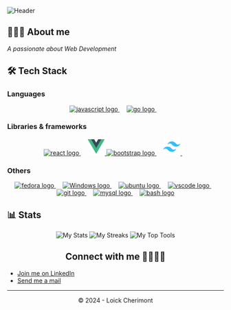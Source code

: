 ![Header](./banner.png)

## 👨🏾‍💻 About me
<!-- @todo : Write a short description on me -->
*A passionate about Web Development*

## 🛠️ Tech Stack

### Languages

<div align="center">  
  <a href="https://developer.mozilla.org/en-US/docs/Web/JavaScript">
    <img src="https://cdn.jsdelivr.net/gh/devicons/devicon/icons/javascript/javascript-original.svg" height="40" alt="javascript logo"  />
  </a>
  <img width="12" />

 <!-- <a href="https://www.php.net/">
    <img src="https://cdn.jsdelivr.net/gh/devicons/devicon/icons/php/php-original.svg" height="40" alt="php logo"  />
  </a>
  <img width="12" />-->

  <a href="https://go.dev/">
    <img src="https://cdn.jsdelivr.net/gh/devicons/devicon/icons/go/go-original.svg" height="40" alt="go logo"  />
  </a>
  <img width="12" />
</div>

<!--
SECRET LANGUAGES
+  <a href="https://www.php.net/">
    <img src="https://cdn.jsdelivr.net/gh/devicons/devicon/icons/php/php-original.svg" height="40" alt="php logo"  />
  </a>
  <img width="12" />


+  <img src="https://cdn.jsdelivr.net/gh/devicons/devicon/icons/c/c-original.svg" height="40" alt="C lang."  />
  <img width="12" />

+ Java
-->

### Libraries & frameworks

<div align="center">
  <a href="https://react.dev">
    <img src="https://cdn.jsdelivr.net/gh/devicons/devicon/icons/react/react-original.svg" height="40" alt="react logo"  />
  </a>
  <img width="12" />

  <a href="https://vuejs.org/">
    <img src="https://github.com/devicons/devicon/blob/v2.16.0/icons/vuejs/vuejs-original.svg" height="40" alt="vue logo"  />
  </a>

  <a href="https://getbootstrap.com/">
    <img src="https://cdn.jsdelivr.net/gh/devicons/devicon/icons/bootstrap/bootstrap-original.svg" height="40" alt="bootstrap logo"  />
  </a>
  <img width="12" />
  
  <a href="https://tailwindcss.com/">
    <img src="https://github.com/devicons/devicon/blob/v2.16.0/icons/tailwindcss/tailwindcss-original.svg" height="40" alt="tailwindcss logo"  />
  </a>
  <img width="12" />
</div>

<!-- 
SECRET LIB/FRAMEWORKS

<p align="center">
    <a href="https://nodejs.org/en">
    <img src="https://img.shields.io/badge/node.js-6DA55F?style=for-the-badge&logo=node.js&logoColor=white" alt="Node.js">
  </a>
    <a href="https://fr.vuejs.org/">
    <img src="https://img.shields.io/badge/vuejs-%2335495e.svg?style=for-the-badge&logo=vuedotjs&logoColor=%234FC08D" alt="Vuejs">
  </a>
    <a href="https://v17.angular.io/start">
    <img src="https://img.shields.io/badge/angular-%23DD0031.svg?style=for-the-badge&logo=angular&logoColor=white" alt="Angular">
    </a>
  <a href="https://reactnative.dev/">
    <img src="https://img.shields.io/badge/react_native-%2320232a.svg?style=for-the-badge&logo=react&logoColor=%2361DAFB" alt="React Native">
  </a>
</p>
-->

### Others

<div align="center">
  <a href="https://fedoraproject.org/">
    <img src="https://cdn.jsdelivr.net/gh/devicons/devicon/icons/fedora/fedora-original.svg" height="40" alt="fedora logo"  />
  </a>
  <img width="12" />
  
  <a href="https://www.microsoft.com/fr-fr/windows?msockid=34f25a4981066e650d814ece80006f17">
    <img src="https://cdn.jsdelivr.net/gh/devicons/devicon/icons/windows8/windows8-original.svg" height="40" alt="Windows logo"  />
  </a>
  <img width="12" />
  
  <a href="https://ubuntu.com/">
    <img src="https://cdn.jsdelivr.net/gh/devicons/devicon/icons/ubuntu/ubuntu-plain.svg" height="40" alt="ubuntu logo"  />
  </a>
  <img width="12" />
  
  <a href="https://code.visualstudio.com/">
    <img src="https://cdn.jsdelivr.net/gh/devicons/devicon/icons/vscode/vscode-original.svg" height="40" alt="vscode logo"  />
  </a>
  <img width="12" />
  
  <a href="https://git-scm.com/">
    <img src="https://cdn.jsdelivr.net/gh/devicons/devicon/icons/git/git-original.svg" height="40" alt="git logo"  />
  </a>
  <img width="12" />
  
  <a href="https://www.mysql.com/">
    <img src="https://cdn.jsdelivr.net/gh/devicons/devicon/icons/mysql/mysql-original.svg" height="40" alt="mysql logo"  />
  </a>
  <img width="12" />
  
  <a href="https://www.gnu.org/software/bash/">
    <img src="https://cdn.jsdelivr.net/gh/devicons/devicon/icons/bash/bash-original.svg" height="40" alt="bash logo"  />
  </a>
</div>

<!-- 
SECRET other

- macOS
-->

## 📊 Stats

<div align="center">
  <img src="https://github-readme-stats.vercel.app/api?username=loickcherimont&theme=midnight-purple&show_icons=true&hide_border=false&count_private=true" alt="My Stats">
  <img src="https://github-readme-streak-stats.herokuapp.com/?user=loickcherimont&theme=midnight-purple&hide_border=false" alt="My Streaks">
  <img src="https://github-readme-stats.vercel.app/api/top-langs/?username=loickcherimont&theme=midnight-purple&show_icons=true&hide_border=false&layout=compact" alt="My Top Tools">
</div>


<!-- @todo: use another template for social media -->

<h2 align="center">Connect with me 🫱🏿‍🫲🏽</h2>

- [Join me on LinkedIn](https://www.linkedin.com/in/loickcherimont)
- [Send me a mail](mailto:loickcherimont@gmail.com)


<!--<nav align="left">
  <a href="https://www.linkedin.com/in/loickcherimont" target="_blank">
    <img src="https://raw.githubusercontent.com/maurodesouza/profile-readme-generator/master/src/assets/icons/social/linkedin/default.svg" width="52" height="40" alt="linkedin logo"  />
    <span>linkedin.com/in/loickcherimont</span>
  </a>
  <a href="mailto:loickcherimont@gmail.com" target="_blank">
    <img src="https://raw.githubusercontent.com/maurodesouza/profile-readme-generator/master/src/assets/icons/social/gmail/default.svg" width="52" height="40" alt="gmail logo"  />
  </a>
</nav>-->

---

<p align="center">&copy; 2024 - Loick Cherimont</p>
